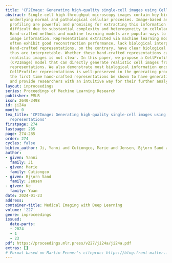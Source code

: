 ```yaml
---
title: 'CP2Image: Generating high-quality single-cell images using CellProfiler representations'
abstract: Single-cell high-throughput microscopy images contain key biological information
  underlying normal and pathological cellular processes. Image-based analysis and
  profiling are powerful and promising for extracting this information but are made
  difficult due to substantial complexity and heterogeneity in cellular phenotype.
  Hand-crafted methods and machine learning models are popular ways to extract cell
  image information. Representations extracted via machine learning models, which
  often exhibit good reconstruction performance, lack biological interpretability.
  Hand-crafted representations, on the contrary, have clear biological meanings and
  thus are interpretable. Whether these hand-crafted representations can also generate
  realistic images is not clear. In this paper, we propose a CellProfiler to image
  (CP2Image) model that can directly generate realistic cell images from CellProfiler
  representations. We also demonstrate most biological information encoded in the
  CellProfiler representations is well-preserved in the generating process. This is
  the first time hand-crafted representations be shown to have generative ability
  and provide researchers with an intuitive way for their further analysis.
layout: inproceedings
series: Proceedings of Machine Learning Research
publisher: PMLR
issn: 2640-3498
id: ji24a
month: 0
tex_title: 'CP2Image: Generating high-quality single-cell images using CellProfiler
  representations'
firstpage: 274
lastpage: 285
page: 274-285
order: 274
cycles: false
bibtex_author: Ji, Yanni and Cutiongco, Marie and Jensen, Bj\orn Sand and Yuan, Ke
author:
- given: Yanni
  family: Ji
- given: Marie
  family: Cutiongco
- given: Bj\orn Sand
  family: Jensen
- given: Ke
  family: Yuan
date: 2024-01-23
address:
container-title: Medical Imaging with Deep Learning
volume: '227'
genre: inproceedings
issued:
  date-parts:
  - 2024
  - 1
  - 23
pdf: https://proceedings.mlr.press/v227/ji24a/ji24a.pdf
extras: []
# Format based on Martin Fenner's citeproc: https://blog.front-matter.io/posts/citeproc-yaml-for-bibliographies/
---
```

